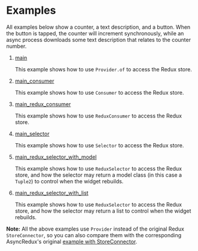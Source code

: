 # Examples

All examples below show a counter, a text description, and a button.
When the button is tapped, the counter will increment synchronously,
while an async process downloads some text description that relates
to the counter number.  

1. <a href="https://github.com/marcglasberg/provider_for_redux/blob/master/example/lib/main.dart">main</a>

    This example shows how to use `Provider.of` to access the Redux store.    

2. <a href="https://github.com/marcglasberg/provider_for_redux/blob/master/example/lib/main_consumer.dart">main_consumer</a>
   
   This example shows how to use `Consumer` to access the Redux store.  

3. <a href="https://github.com/marcglasberg/provider_for_redux/blob/master/example/lib/main_redux_consumer.dart">main_redux_consumer</a>
   
    This example shows how to use `ReduxConsumer` to access the Redux store.

4. <a href="https://github.com/marcglasberg/provider_for_redux/blob/master/example/lib/main_selector.dart">main_selector</a>

    This example shows how to use `Selector` to access the Redux store.    

5. <a href="https://github.com/marcglasberg/provider_for_redux/blob/master/example/lib/main_redux_selector_with_model.dart">main_redux_selector_with_model</a>

   This example shows how to use `ReduxSelector` to access the Redux store,
   and how the selector may return a model class (in this case a `Tuple2`)
   to control when the widget rebuilds.
 
6. <a href="https://github.com/marcglasberg/provider_for_redux/blob/master/example/lib/main_redux_selector_with_list.dart">main_redux_selector_with_list</a>
    
    This example shows how to use `ReduxSelector` to access the Redux store,
    and how the selector may return a list to control when the widget rebuilds.        

**Note:** All the above examples use `Provider` instead of the original Redux `StoreConnector`,
so you can also compare them with the corresponding AsyncRedux's original 
<a href="https://github.com/marcglasberg/async_redux/blob/master/example/lib/main_increment_async.dart">example with StoreConnector</a>.

